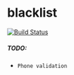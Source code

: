 # blacklist

[![Build Status](https://travis-ci.org/webexkievstudio/blacklist.svg)](https://travis-ci.org/webexkievstudio/blacklist)

##### TODO:
* `Phone validation`